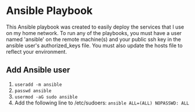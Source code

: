 # Ansible Playbook
This Ansible playbook was created to easily deploy the services that I use on my home network. To run any of the playbooks, you must have a user named 'ansible' on the remote machine(s) and your public ssh key in the ansible user's authorized_keys file. You must also update the hosts file to reflect your environment.

## Add Ansible user
1. ```useradd -m ansible```
1. ```passwd ansible```
1. ```usermod -aG sudo ansible```
1. Add the following line to /etc/sudoers:
    ```ansible ALL=(ALL) NOPASSWD: ALL```
